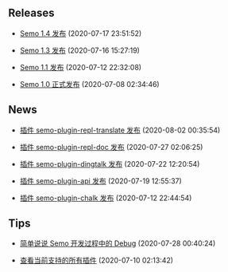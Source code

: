 ## Releases

* [Semo 1.4 发布](releases/Semo%201.4%20%E5%8F%91%E5%B8%83.md) (2020-07-17 23:51:52)

* [Semo 1.3 发布](releases/Semo%201.3%20%E5%8F%91%E5%B8%83.md) (2020-07-16 15:27:19)

* [Semo 1.1 发布](releases/Semo%201.1%20%E5%8F%91%E5%B8%83.md) (2020-07-12 22:32:08)

* [Semo 1.0 正式发布](releases/Semo%201.0%20%E6%AD%A3%E5%BC%8F%E5%8F%91%E5%B8%83.md) (2020-07-08 02:34:46)

## News

* [插件 semo-plugin-repl-translate 发布](news/%E6%8F%92%E4%BB%B6%20semo-plugin-repl-translate%20%E5%8F%91%E5%B8%83.md) (2020-08-02 00:35:54)

* [插件 semo-plugin-repl-doc 发布](news/%E6%8F%92%E4%BB%B6%20semo-plugin-repl-doc%20%E5%8F%91%E5%B8%83.md) (2020-07-27 02:06:25)

* [插件 semo-plugin-dingtalk 发布](news/%E6%8F%92%E4%BB%B6%20semo-plugin-dingtalk%20%E5%8F%91%E5%B8%83.md) (2020-07-22 12:20:54)

* [插件 semo-plugin-api 发布](news/%E6%8F%92%E4%BB%B6%20semo-plugin-api%20%E5%8F%91%E5%B8%83.md) (2020-07-19 12:55:37)

* [插件 semo-plugin-chalk 发布](news/%E6%8F%92%E4%BB%B6%20semo-plugin-chalk%20%E5%8F%91%E5%B8%83.md) (2020-07-12 22:44:54)

## Tips

* [简单说说 Semo 开发过程中的 Debug](tips/%E7%AE%80%E5%8D%95%E8%AF%B4%E8%AF%B4%20Semo%20%E5%BC%80%E5%8F%91%E8%BF%87%E7%A8%8B%E4%B8%AD%E7%9A%84%20Debug.md) (2020-07-28 00:40:24)

* [查看当前支持的所有插件](tips/%E6%9F%A5%E7%9C%8B%E5%BD%93%E5%89%8D%E6%94%AF%E6%8C%81%E7%9A%84%E6%89%80%E6%9C%89%E6%8F%92%E4%BB%B6.md) (2020-07-10 02:13:42)

